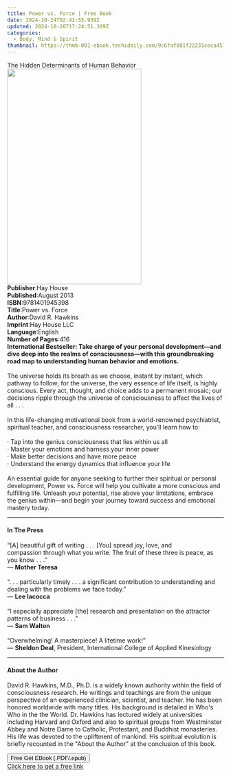 ```yaml
---
title: Power vs. Force | Free Book
date: 2024-10-24T02:41:55.939Z
updated: 2024-10-26T17:24:51.309Z
categories:
  - Body, Mind & Spirit
thumbnail: https://thmb-001-ebook.techidaily.com/9c6faf801f22231ceca4572e3639fec3bbb1dc6358af979ec638f8d90392671e.jpg
---
```

<main id="book-container">
  <div class="flex flex-col">
    <div class="book-brief flex-1 py-6 px-4 sm:p-6 md:py-10 md:px-8">
      <!-- brief-->
      <div class="book-brief-main">
        The Hidden Determinants of Human Behavior
      </div>
    </div>
    <div
      class="book-meta-info flex-1 grid gap-4 col-start-1 col-end-3 row-start-1 sm:mb-6 sm:grid-cols-4 lg:gap-6 lg:col-start-2 lg:row-end-6 lg:row-span-6 lg:mb-0"
    >
      <div
        class="book-meta-info-left place-content-center mt-4 p-4 text-sm leading-6 col-start-2 col-span-2 dark:text-slate-400"
      >
        <img
          class="w-full h-500 object-cover rounded-lg sm:h-255 sm:col-span-2 lg:col-span-full"
          src="https://img-001-ebook.techidaily.com/9b4befadd511ffd917fec4eed0e5169e3093d650bb43a0a1822f039dc147a00c.jpg"
          alt=""
          width="312"
          height="500"
        />
      </div>
      <div
        class="book-meta-info-right mt-2 col-start-1 row-start-2 col-span-3 self-center"
      >
        <!-- meta data  -->
        <div class="flex flex-col px-4 md:px-8">
          <div class="flex-1">
            <strong>Publisher</strong>:<span class="px-2">Hay House</span>
          </div>
          <div class="flex-1">
            <strong>Published</strong>:<span class="px-2">August 2013</span>
          </div>
          <div class="flex-1">
            <strong>ISBN</strong>:<span class="px-2">9781401945398</span>
          </div>
          <div class="flex-1">
            <strong>Title</strong>:<span class="px-2">Power vs. Force</span>
          </div>
          <div class="flex-1">
            <strong>Author</strong>:<span class="px-2">David R. Hawkins</span>
          </div>
          <div class="flex-1">
            <strong>Imprint</strong>:<span class="px-2">Hay House LLC</span>
          </div>
          <div class="flex-1">
            <strong>Language</strong>:<span class="px-2">English</span>
          </div>
          <div class="flex-1">
            <strong>Number of Pages</strong>:<span class="px-2">416</span>
          </div>
        </div>
      </div>
    </div>
    <div class="book-description flex-1 py-6 px-4 sm:p-6 md:py-10 md:px-8">
      <div class="book-description-main">
        <div accordion-content="" id="description">
          <b
            >International Bestseller: Take charge of your personal
            development—and dive deep into the realms of consciousness—with this
            groundbreaking road map to understanding human behavior and
            emotions.</b
          ><br /><br />The universe holds its breath as we choose, instant by
          instant, which pathway to follow; for the universe, the very essence
          of life itself, is highly conscious. Every act, thought, and choice
          adds to a permanent mosaic; our decisions ripple through the universe
          of consciousness to affect the lives of all . . .<br /><br />In this
          life-changing motivational book from a world-renowned psychiatrist,
          spiritual teacher, and consciousness researcher, you’ll learn how
          to:<br /><br />· Tap into the genius consciousness that lies within us
          all<br />· Master your emotions and harness your inner power<br />·
          Make better decisions and have more peace<br />· Understand the energy
          dynamics that influence your life<br /><br />An essential guide for
          anyone seeking to further their spiritual or personal development,
          Power vs. Force will help you cultivate a more conscious and
          fulfilling life. Unleash your potential, rise above your limitations,
          embrace the genius within—and begin your journey toward success and
          emotional mastery today.
        </div>
        <div class="accordion-fader"></div>
      </div>
    </div>
    <div class="book-excerpts flex-1 py-6 px-4 sm:p-6 md:py-10 md:px-8">
      <!-- excerpts-->
      <div class="book-excerpts-main">
        <hr />
        <h4 class="placeholder placeholder-heading">
          <span>In The Press</span>
        </h4>
        <p>
          “[A] beautiful gift of writing . . . [You] spread joy, love, and
          compassion&nbsp;through what you write. The fruit of these three is
          peace, as you know . . .”<br />—&nbsp;<b>Mother Teresa</b
          ><br /><br />“. . . particularly timely . . . a significant
          contribution to understanding&nbsp;and dealing with the problems we
          face today.”<br />—&nbsp;<b>Lee Iacocca</b><br /><br />“I especially
          appreciate [the] research and presentation on the attractor patterns
          of business . . .”<br />—&nbsp;<b>Sam Walton<br /></b
          ><br />“Overwhelming! A masterpiece! A lifetime work!”<br />—&nbsp;<b
            >Sheldon Deal</b
          >,&nbsp;President, International College of Applied Kinesiology
        </p>
      </div>
    </div>
    <div class="book-about-author flex-1 py-6 px-4 sm:p-6 md:py-10 md:px-8">
      <!-- about author-->
      <div class="book-main-author-main">
        <hr />
        <h4 class="placeholder placeholder-heading">
          <span>About the Author</span>
        </h4>
        <p>
          David R. Hawkins, M.D., Ph.D. is a widely known authority within the
          field of consciousness research. He writings and teachings are from
          the unique perspective of an experienced clinician, scientist, and
          teacher. He has been honored worldwide with many titles. His
          background is detailed in Who's Who in the the World. Dr. Hawkins has
          lectured widely at universities including Harvard and Oxford and also
          to spiritual groups from Westminster Abbey and Notre Dame to Catholic,
          Protestant, and Buddhist monasteries. His life was devoted to the
          upliftment of mankind. His spiritual evolution is briefly recounted in
          the "About the Author" at the conclusion of this book.
        </p>
      </div>
    </div>
    <div class="book-free-get flex-1 py-6 px-4 sm:p-6 md:py-10 md:px-8">
      <button
        id="btn-free-get"
        class="bg-blue-500 hover:bg-blue-700 text-white font-bold py-2 px-4 rounded"
      >
        Free Get EBook (.PDF/.epub)
      </button>
      <div id="countdown-display" class="px-2 text-lg mt-2"></div>
      <a
        id="free-link"
        class="hidden bg-blue-500 hover:bg-blue-700 text-white font-bold py-2 px-4 rounded"
        href="https://www.ebooks.com/en-us/book/96317112/power-vs-force/david-r-hawkins/"
        target="_blank"
        >Click here to get a free link</a
      >
    </div>
    <script>
      let countdownTime = 0;
      let countdownInterval = null;
      document
        .getElementById('btn-free-get')
        .addEventListener('click', startCountdown);
      function startCountdown() {
        countdownTime = new Date().getTime() + 60000 * 3;
        countdownInterval = setInterval(updateCountdown, 1000);
        document.getElementById('btn-free-get').disabled = true;
        document
          .getElementById('btn-free-get')
          .classList.add('bg-gray-500', 'cursor-not-allowed');
      }
      function updateCountdown() {
        let currentTime = new Date().getTime();
        let timeLeft = countdownTime - currentTime;
        let secondsLeft = Math.floor(timeLeft / 1000);
        document.getElementById('countdown-display').innerHTML =
          `Remaining time: ${secondsLeft} seconds.`;
        if (secondsLeft <= 0) {
          clearInterval(countdownInterval);
          document.getElementById('btn-free-get').classList.add('hidden');
          document.getElementById('free-link').classList.remove('hidden');
          document.getElementById('countdown-display').innerHTML = '';
        }
      }
    </script>
  </div>
</main>

<ins class="adsbygoogle"
      style="display:block"
      data-ad-client="ca-pub-7571918770474297"
      data-ad-slot="8358498916"
      data-ad-format="auto"
      data-full-width-responsive="true"></ins>
    